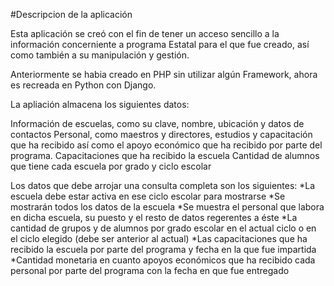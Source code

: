 #Descripcion de la aplicación

Esta aplicación se creó con el fin de tener un acceso sencillo a la información
concerniente a programa Estatal para el que fue creado, así como también a su
manipulación y gestión.

Anteriormente se habia creado en PHP sin utilizar algún Framework, ahora es recreada en Python con Django.

La apliación almacena los siguientes datos:

 Información de escuelas, como su clave, nombre, ubicación y datos de contactos
 Personal, como maestros y directores, estudios y capacitación que ha recibido
 así como el apoyo económico que ha recibido por parte del programa.
 Capacitaciones que ha recibido la escuela
 Cantidad de alumnos que tiene cada escuela por grado y ciclo escolar

Los datos que debe arrojar una consulta completa son los siguientes:
    *La escuela debe estar activa en ese ciclo escolar para mostrarse
    *Se mostrarán todos los datos de la escuela
    *Se muestra el personal que labora en dicha escuela, su puesto y el resto de
    datos regerentes a éste
    *La cantidad de grupos y de alumnos por grado escolar en el actual ciclo o en
    el ciclo elegido (debe ser anterior al actual)
    *Las capacitaciones que ha recibido la escuela por parte del programa y fecha
    en la que fue impartida
    *Cantidad monetaria en cuanto apoyos económicos que ha recibido cada personal
    por parte del programa con la fecha en que fue entregado

